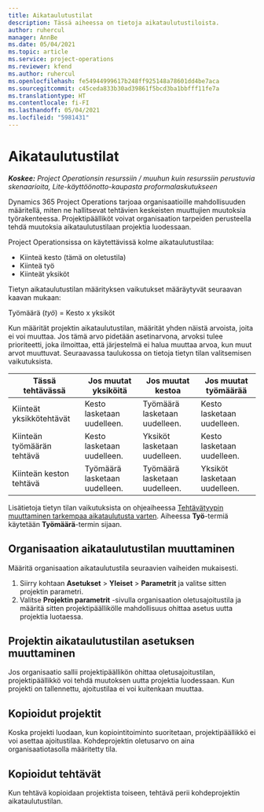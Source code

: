 ```yaml
---
title: Aikataulutustilat
description: Tässä aiheessa on tietoja aikataulutustiloista.
author: ruhercul
manager: AnnBe
ms.date: 05/04/2021
ms.topic: article
ms.service: project-operations
ms.reviewer: kfend
ms.author: ruhercul
ms.openlocfilehash: fe54944999617b248ff925148a78601dd4be7aca
ms.sourcegitcommit: c45ceda833b30ad39861f5bcd3ba1bbfff11fe7a
ms.translationtype: HT
ms.contentlocale: fi-FI
ms.lasthandoff: 05/04/2021
ms.locfileid: "5981431"
---
```

# <a name="scheduling-modes"></a>Aikataulutustilat

_**Koskee:** Project Operationsin resurssiin / muuhun kuin resurssiin perustuvia skenaarioita, Lite-käyttöönotto-kaupasta proformalaskutukseen_


Dynamics 365 Project Operations tarjoaa organisaatioille mahdollisuuden määritellä, miten ne hallitsevat tehtävien keskeisten muuttujien muutoksia työrakenteessa. Projektipäälliköt voivat organisaation tarpeiden perusteella tehdä muutoksia aikataulutustilaan projektia luodessaan.

Project Operationsissa on käytettävissä kolme aikataulutustilaa:

  - Kiinteä kesto (tämä on oletustila)
  - Kiinteä työ
  - Kiinteät yksiköt

Tietyn aikataulutustilan määrityksen vaikutukset määräytyvät seuraavan kaavan mukaan:

  Työmäärä (*työ*) = Kesto x yksiköt

Kun määrität projektin aikataulutustilan, määrität yhden näistä arvoista, joita ei voi muuttaa. Jos tämä arvo pidetään asetinarvona, arvoksi tulee prioriteetti, joka ilmoittaa, että järjestelmä ei halua muuttaa arvoa, kun muut arvot muuttuvat. Seuraavassa taulukossa on tietoja tietyn tilan valitsemisen vaikutuksista.

| **Tässä tehtävässä**             | **Jos muutat yksiköitä**   | **Jos muutat kestoa** | **Jos muutat työmäärää**  |
|----------------------|---------------------------|----------------------------|---------------------------|
| Kiinteät yksikkötehtävät     | Kesto lasketaan uudelleen. | Työmäärä lasketaan uudelleen.    | Kesto lasketaan uudelleen. |
| Kiinteän työmäärän tehtävä    | Kesto lasketaan uudelleen. | Yksiköt lasketaan uudelleen.    | Kesto lasketaan uudelleen. |
| Kiinteän keston tehtävä  | Työmäärä lasketaan uudelleen.   | Työmäärä lasketaan uudelleen.    | Yksiköt lasketaan uudelleen.   |

Lisätietoja tietyn tilan vaikutuksista on ohjeaiheessa [Tehtävätyypin muuttaminen tarkempaa aikataulutusta varten](https://support.microsoft.com/en-us/office/change-the-task-type-for-more-accurate-scheduling-b0b969ad-45bc-4e9e-8967-435587548a72). Aiheessa **Työ**-termiä käytetään **Työmäärä**-termin sijaan.

## <a name="change-the-organizations-scheduling-mode"></a>Organisaation aikataulutustilan muuttaminen

Määritä organisaation aikataulutustila seuraavien vaiheiden mukaisesti.

1. Siirry kohtaan **Asetukset** \> **Yleiset** \> **Parametrit** ja valitse sitten projektin parametri. 
2. Valitse **Projektin parametrit** -sivulla organisaation oletusajoitustila ja määritä sitten projektipäällikölle mahdollisuus ohittaa asetus uutta projektia luotaessa.

## <a name="change-the-scheduling-mode-setting-on-a-project"></a>Projektin aikataulutustilan asetuksen muuttaminen

Jos organisaatio sallii projektipäällikön ohittaa oletusajoitustilan, projektipäällikkö voi tehdä muutoksen uutta projektia luodessaan. Kun projekti on tallennettu, ajoitustilaa ei voi kuitenkaan muuttaa.

## <a name="copied-projects"></a>Kopioidut projektit

Koska projekti luodaan, kun kopiointitoiminto suoritetaan, projektipäällikkö ei voi asettaa ajoitustilaa. Kohdeprojektin oletusarvo on aina organisaatiotasolla määritetty tila.

## <a name="copied-tasks"></a>Kopioidut tehtävät

Kun tehtävä kopioidaan projektista toiseen, tehtävä perii kohdeprojektin aikataulutustilan.
